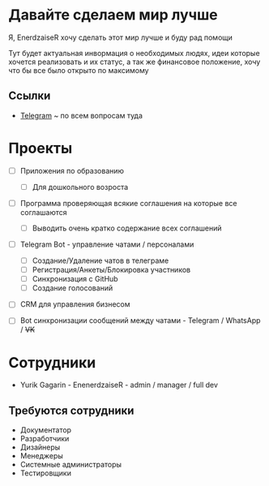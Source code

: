 # Давайте сделаем мир лучше

Я, EnerdzaiseR хочу сделать этот мир лучше и буду рад помощи

Тут будет актуальная инвормация о необходимых людях, идеи которые хочется реализовать и их статус, а так же финансовое положение, хочу что бы все было открыто по максимому

## Сcылки 

- [Telegram](https://t.me/GagarinskAI) ~ по всем вопросам туда

#
# Проекты

- [ ] Приложения по образованию
    - [ ] Для дошкольного возроста
- [ ] Программа проверяющая всякие соглашения на которые все соглашаются
    - [ ] Выводить очень кратко содержание всех соглашений
- [ ] Telegram Bot - управление чатами / персоналами
    - [ ] Создание/Удаление чатов в телеграме
    - [ ] Регистрация/Анкеты/Блокировка участников
    - [ ] Синхронизация с GitHub
    - [ ] Создание голосований
- [ ] CRM для управления бизнесом
- [ ] Bot синхронизации сообщений между чатами - Telegram / WhatsApp / ~~VK~~


#
# Сотрудники 

- Yurik Gagarin - EnenerdzaiseR - admin / manager / full dev

## Требуются сотрудники 

- Документатор
- Разработчики
- Дизайнеры
- Менеджеры
- Системные администраторы
- Тестировщики

